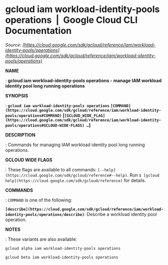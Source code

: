 # gcloud iam workload-identity-pools operations  |  Google Cloud CLI Documentation

*Source: [https://cloud.google.com/sdk/gcloud/reference/iam/workload-identity-pools/operations](https://cloud.google.com/sdk/gcloud/reference/iam/workload-identity-pools/operations)*

**NAME**

: **gcloud iam workload-identity-pools operations - manage IAM workload identity pool long running operations**

**SYNOPSIS**

: **`gcloud iam workload-identity-pools operations` `[COMMAND](https://cloud.google.com/sdk/gcloud/reference/iam/workload-identity-pools/operations#COMMAND)` [`[GCLOUD_WIDE_FLAG](https://cloud.google.com/sdk/gcloud/reference/iam/workload-identity-pools/operations#GCLOUD-WIDE-FLAGS) …`]**

**DESCRIPTION**

: Commands for managing IAM workload identity pool long running operations.

**GCLOUD WIDE FLAGS**

: These flags are available to all commands: `[--help](https://cloud.google.com/sdk/gcloud/reference#--help)`.
Run `$ [gcloud help](https://cloud.google.com/sdk/gcloud/reference)` for details.

**COMMANDS**

: ``COMMAND`` is one of the following:

**`[describe](https://cloud.google.com/sdk/gcloud/reference/iam/workload-identity-pools/operations/describe)`**:
Describe a workload identity pool operation.

**NOTES**

: These variants are also available:

```
gcloud alpha iam workload-identity-pools operations
```

```
gcloud beta iam workload-identity-pools operations
```
